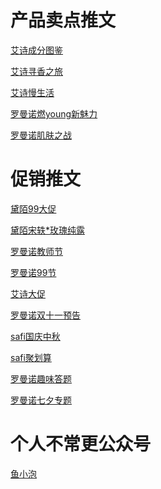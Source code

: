 # 产品卖点推文
[艾诗成分图鉴](https://mp.weixin.qq.com/s?__biz=MzA3Mzk1Mjk5NQ==&mid=2651277310&idx=1&sn=8ecfd70cd7d39adc9563dc4c1e1a5fba&chksm=84f4dc72b38355647160485afddbf1aa1eaa7197127c6f5fc0f4ac0ed0d38dc8d0218263a7de&mpshare=1&scene=1&srcid=12279CxN01njQghTfFZ4wHwm&sharer_sharetime=1609050433016&sharer_shareid=57420bf1b2a8e77744291dca63019ec0&key=edbc4005805c8af7fc27944ab9c40df28704904f07c6d8146e58d1b8ee7301715477dfa66b8b8ad1c6612f5f611326031bd6b5d42e6bb8ac29a7f125b47a8aea22641e5ae747fa5f201937afb7b1aa19e3911c384824d6dfa372fab09ff61b6f5dba63f7764dee94f3c609e846d08ba1632d945bd896118e4201dbb01bfdce62&ascene=1&uin=MjA4MzIzNDg2Mw%3D%3D&devicetype=Windows+10+x64&version=62090529&lang=zh_CN&exportkey=A%2By9Q3vvn23iV8mJ2JeaAbk%3D&pass_ticket=MxagzZCqk5GQdZsB%2BAx4h3gRyblsP1Kb7%2BFmOSEfNQpV0RsI9WiiiXsXgCDTgZCw&wx_header=0)

[艾诗寻香之旅](https://mp.weixin.qq.com/s?__biz=MzA3Mzk1Mjk5NQ==&mid=2651277402&idx=1&sn=dda4e5759bd4e8421280b7e7ef4b3974&chksm=84f4d3d6b3835ac0a48f1de74402599d5b2de450baa0cc25733b8ea49ffd5333555e09c58080&mpshare=1&scene=1&srcid=1227YrlXkOC7bizfihxoHsx0&sharer_sharetime=1609050414897&sharer_shareid=57420bf1b2a8e77744291dca63019ec0&key=77056d225dedf8315313422487a7aedb749b469cd76e1609b27e2ed47ce27eecbf81b9e9718dcc7b3e6df8242068a0556723f74a415f253d0ae48f6a6c04797ecfd8503367573da5adfa57e4da5b68fd00b5e33ab57fa20691dfe0e37310699e576030e8b200b3f6ca44f024b0a93d37966e6010bf0a9aef9b2b58532f566856&ascene=1&uin=MjA4MzIzNDg2Mw%3D%3D&devicetype=Windows+10+x64&version=62090529&lang=zh_CN&exportkey=A%2Faej%2FMY7lE9xKqGFl%2F3O1c%3D&pass_ticket=MxagzZCqk5GQdZsB%2BAx4h3gRyblsP1Kb7%2BFmOSEfNQpV0RsI9WiiiXsXgCDTgZCw&wx_header=0)

[艾诗慢生活](https://mp.weixin.qq.com/s?__biz=MzA3Mzk1Mjk5NQ==&mid=2651277512&idx=1&sn=b37124b52afd1d01e9200e27abd60f68&chksm=84f4d344b3835a5216c4fc5658c17c7e8f7bbae05b488e13ec53cfb4f63e66bce388b12d11a2&mpshare=1&scene=1&srcid=1227NZ59mJCc1i6PTXiSlJLl&sharer_sharetime=1609050460190&sharer_shareid=57420bf1b2a8e77744291dca63019ec0&key=4dac7f99a1c78a0fff8f036352b26eaeba27171d491a5758d27d80d8bc146f611b63398b043be1d6c675cc8b057c7788469f1bf84778c60f494aaea0fb0da6fbb15f8be53571c563694e849c4ff7a9285449b7edd992b3c521ab1b40befd9c76ab19d83f3842976e110fd8f36442b47e4f98f524d28044f32e72503994094351&ascene=1&uin=MjA4MzIzNDg2Mw%3D%3D&devicetype=Windows+10+x64&version=62090529&lang=zh_CN&exportkey=A9KqEeurfuZe6FIDMKWvxlQ%3D&pass_ticket=MxagzZCqk5GQdZsB%2BAx4h3gRyblsP1Kb7%2BFmOSEfNQpV0RsI9WiiiXsXgCDTgZCw&wx_header=0)

[罗曼诺燃young新魅力](https://mp.weixin.qq.com/s?__biz=MzA4Mzk3NDA5NA==&mid=2652932840&idx=1&sn=19c60a54cbdab28e542c5e3d444f930f&chksm=843a6849b34de15f9ac9aff40466aba87ffffa526bad0ae3d2dd300bbfb70ced3076250fcbf7&mpshare=1&scene=1&srcid=1227K37RKPQKuQrwBd0MUD9u&sharer_sharetime=1609050556275&sharer_shareid=57420bf1b2a8e77744291dca63019ec0&key=77056d225dedf831e83b024e88c22c471cc065a995e827774bc0965c275a690284d96a30fcc8945d3729ef6871da7755cec8777d740be46fe25317cfb296e22ce89f9c5fd5040b57a000779569c638abee9bcd74223b9ed04d0f79ca94e283360626bbbce323206cb106ece7e6128718dca14b737f4069b65db48348e42e7974&ascene=1&uin=MjA4MzIzNDg2Mw%3D%3D&devicetype=Windows+10+x64&version=62090529&lang=zh_CN&exportkey=A00%2F2ibY%2BzQhstMNd%2FZs%2BkQ%3D&pass_ticket=MxagzZCqk5GQdZsB%2BAx4h3gRyblsP1Kb7%2BFmOSEfNQpV0RsI9WiiiXsXgCDTgZCw&wx_header=0)

[罗曼诺肌肤之战](https://mp.weixin.qq.com/s?__biz=MzA4Mzk3NDA5NA==&mid=2652932406&idx=1&sn=b762abfc6987ae1aa1428bc4797bdcf6&chksm=843a6b97b34de281bd3c6d96e1d03fef6a90d43a17c75a1c17949737fa31b87fb3c46ca1c86f&mpshare=1&scene=1&srcid=12274hbRKM7ReAHyma9mAFmu&sharer_sharetime=1609053477657&sharer_shareid=57420bf1b2a8e77744291dca63019ec0&key=4dac7f99a1c78a0f598f25bc5c85619f819027d10fb6825d833ee52c1ceed3bff3baf38fa344950dc6994ea71b4d0759162ab71e34a6dfe1d5534f516a277c3922252ba5035a1b2b65d49ae7e05757aece4919fb7d11f8bd031683eca3278a7dee687bdc889371b0fc4262013d614481a4b63019d77b065bc98b9a06f3f95bfd&ascene=1&uin=MjA4MzIzNDg2Mw%3D%3D&devicetype=Windows+10+x64&version=62090529&lang=zh_CN&exportkey=A5hd3rWyqDZGhTTPojPfvRM%3D&pass_ticket=MxagzZCqk5GQdZsB%2BAx4h3gRyblsP1Kb7%2BFmOSEfNQpV0RsI9WiiiXsXgCDTgZCw&wx_header=0)

# 促销推文
[黛陌99大促](https://mp.weixin.qq.com/s?__biz=MzA5MDk1MTk2OQ==&mid=2650340284&idx=1&sn=f4c3c947fffebff87973052187dc1ff9&chksm=880f83f2bf780ae4f1fc72eb7bc4913851fd092c924a45b1669cb564f831dd1034d61549db3c&mpshare=1&scene=1&srcid=1227HY3THdLWhACxT2twIgxD&sharer_sharetime=1609050642137&sharer_shareid=57420bf1b2a8e77744291dca63019ec0&key=edbc4005805c8af7955bf50624d8950ea70a945fa5d0db99f51121c778fdc0b507a4307e349808bb491d200e797f9fbcb635b6d73555e5f2531bd73efeabae6aaf2f33d588f9d8a42de1944dc7eeb9e76eac6753c5c54a7e0fa6cdfd274950d941219a30bdfd3743e1096349b98ec00660b4ed7f26033d79769b756267ab8fcb&ascene=1&uin=MjA4MzIzNDg2Mw%3D%3D&devicetype=Windows+10+x64&version=62090529&lang=zh_CN&exportkey=A2v6WZ9X60SwqI%2FqhJMs8ak%3D&pass_ticket=MxagzZCqk5GQdZsB%2BAx4h3gRyblsP1Kb7%2BFmOSEfNQpV0RsI9WiiiXsXgCDTgZCw&wx_header=0)

[黛陌宋轶*玫瑰纯露](https://mp.weixin.qq.com/s?__biz=MzA5MDk1MTk2OQ==&mid=2650340430&idx=1&sn=4ad1018a0749c9f37547536bae70f039&chksm=880f8400bf780d16e98139730753eb3efb6d8dea7ecf851b18de04fb2bc3549a1d91107bc87f&mpshare=1&scene=1&srcid=1227zB8DqlqBqDouOoSjwF0c&sharer_sharetime=1609050629074&sharer_shareid=57420bf1b2a8e77744291dca63019ec0&key=4dac7f99a1c78a0fdc447fc0977f822f5644307168121d3315f90499acf2cb62aebaa8705baa13c22835c50b0cf10078de8681b96ee179b8ec8d3caf8c1716b3a8b9180f4dc1ca4d6c50d928fa953a5dfa37f74fc8d0b38904cded57e93b31ad6c215edb7f85d216f948754461e38f8cdff4072ef745cd6b20ba78fb212c128b&ascene=1&uin=MjA4MzIzNDg2Mw%3D%3D&devicetype=Windows+10+x64&version=62090529&lang=zh_CN&exportkey=A%2FTp956q7UXICh%2FzbD5tC%2FE%3D&pass_ticket=MxagzZCqk5GQdZsB%2BAx4h3gRyblsP1Kb7%2BFmOSEfNQpV0RsI9WiiiXsXgCDTgZCw&wx_header=0)

[罗曼诺教师节](https://mp.weixin.qq.com/s?__biz=MzA4Mzk3NDA5NA==&mid=2652932658&idx=1&sn=f7531b059886c983a1d401c6e402dca0&chksm=843a6893b34de18548875d2d460c815e63b5941338ef02ee2dffbfbf45917b2d020a77b1740b&mpshare=1&scene=1&srcid=1227w7gDseP6LZjKUkjXJB0E&sharer_sharetime=1609050577026&sharer_shareid=57420bf1b2a8e77744291dca63019ec0&key=77056d225dedf83100e3ec0bae87150097da39e7aa1f345111cd2220acfae136cae75b0a28d2d5121513eaa9a30cb5dbc414309e20774eb40ed7bff28f4c655da82ee704120268676f7a09105e74fbe998bdc403a86077af234f3c0ae970c847865796db7ab438714f0067817102c3b0182dee55cab5e0f0a0b00661759d3f25&ascene=1&uin=MjA4MzIzNDg2Mw%3D%3D&devicetype=Windows+10+x64&version=62090529&lang=zh_CN&exportkey=Ax%2BmrI088rQLQLRmWvjvInQ%3D&pass_ticket=MxagzZCqk5GQdZsB%2BAx4h3gRyblsP1Kb7%2BFmOSEfNQpV0RsI9WiiiXsXgCDTgZCw&wx_header=0)

[罗曼诺99节](https://mp.weixin.qq.com/s?__biz=MzA4Mzk3NDA5NA==&mid=2652932608&idx=1&sn=2b8d8f5151a594d7a36f01b85a396c25&chksm=843a68a1b34de1b765ada7135d87db32fd0517e10e1c0ccb0a1f44d1caecae02e0b0e4a98790&mpshare=1&scene=1&srcid=1227kcg63N33g2B2vHqQY5of&sharer_sharetime=1609050592319&sharer_shareid=57420bf1b2a8e77744291dca63019ec0&key=edbc4005805c8af716bcb6846d1dae2023247b927b51cf76e5531f0deca2fdce9629f61de9f8e683cb28768adfc05a0f59087f4904ba4efb0be71b0c3eac74e3b87d2341b538f80cec08a622488ca8bc0558492bc74e050dcae7d86ab87ad0ed8e72967fb57f4ca31b58029a719f4bace245bf2a254c410aee5f25b7504474ab&ascene=1&uin=MjA4MzIzNDg2Mw%3D%3D&devicetype=Windows+10+x64&version=62090529&lang=zh_CN&exportkey=A1Js3b7bxvbWVykxWelX%2Bto%3D&pass_ticket=MxagzZCqk5GQdZsB%2BAx4h3gRyblsP1Kb7%2BFmOSEfNQpV0RsI9WiiiXsXgCDTgZCw&wx_header=0)

[艾诗大促](https://mp.weixin.qq.com/s?__biz=MzA3Mzk1Mjk5NQ==&mid=2651277616&idx=1&sn=0ec0de9ed4c8f00c8face8fc5c1da475&chksm=84f4d2bcb3835baa3e89a4a2f62d79c89bc5151a913004bcae20809ac4c7a069cca9f3bff926&mpshare=1&scene=1&srcid=1227j3QwdFMJVJZtee1N3IQ4&sharer_sharetime=1609050470125&sharer_shareid=57420bf1b2a8e77744291dca63019ec0&key=13680a00d1a03ddaf64f33652625fdb951c78f140c528801cf370a023e37b6a6a7098ae4fae91fed035d77b6ffc25c71fd3739da01554646fba9a8be3f5eb58c472b85e60d10a611d6df021093e9eee6299b68ecc9fe33b175d096145ff3024738c7fe01495bbfedb2a5df6582ecea3ee4dd999e559c700da5f797da3b9a24c2&ascene=1&uin=MjA4MzIzNDg2Mw%3D%3D&devicetype=Windows+10+x64&version=62090529&lang=zh_CN&exportkey=A8GhzQP9HzHiifk%2BPe9%2BYsw%3D&pass_ticket=MxagzZCqk5GQdZsB%2BAx4h3gRyblsP1Kb7%2BFmOSEfNQpV0RsI9WiiiXsXgCDTgZCw&wx_header=0)

[罗曼诺双十一预告](https://mp.weixin.qq.com/s?__biz=MzA4Mzk3NDA5NA==&mid=2652932911&idx=1&sn=b2646b70ce6e1ec56e7ea10fd32a07b0&chksm=843a698eb34de098a2eefbe6a477c544bd0601b7baf094583c6b8b2be6499028e931c1b228ae&mpshare=1&scene=1&srcid=1227B5JU6mimdzafdjHRwnXB&sharer_sharetime=1609050548078&sharer_shareid=57420bf1b2a8e77744291dca63019ec0&key=137a17d30673c183223a373c45bc7302ac94d4953842562cec6c275ed64af367629a09978bbb1a2be199256cf68541afc9dc098cc905af34d798bdb7f9204ad963260b35059588f461afae26afeb3eff08a969e361b98980ef1616762e5bae34b6ed34585f602da3f0d14bbc4520860be9ecca17b8d233d912d03482ef1c2a52&ascene=1&uin=MjA4MzIzNDg2Mw%3D%3D&devicetype=Windows+10+x64&version=62090529&lang=zh_CN&exportkey=A%2F%2BlsMXDVxKM8DN28ZLN71U%3D&pass_ticket=MxagzZCqk5GQdZsB%2BAx4h3gRyblsP1Kb7%2BFmOSEfNQpV0RsI9WiiiXsXgCDTgZCw&wx_header=0)

[safi国庆中秋](https://mp.weixin.qq.com/s?__biz=MzIxNzc2MzMyMg==&mid=2247484912&idx=1&sn=541419eb3118a879b52d766cd7c63a3d&chksm=97f59965a08210735a808b8da64b5076beba45d8fa404fb3f97748a05808c5f6197b13dc5fc2&mpshare=1&scene=1&srcid=1227iwi6A51RvRxtOlwFxDDy&sharer_sharetime=1609053371953&sharer_shareid=57420bf1b2a8e77744291dca63019ec0&key=4dac7f99a1c78a0f2d6b1edc6d77462579f2b95ad53ea9133973219fce0a5e2f6b362f5111a128ae212d36cb6c484f5aeb79d188bd946551337390c06ea56c92658a24d8d759a693dadb15f35612c2c6d4e1ab9e5fad3f9bebab619bbb4d2ff3caa75ee533cfc027ad02fd4d3ad3b25d8286c6769ab886348ab8443b94acabcc&ascene=1&uin=MjA4MzIzNDg2Mw%3D%3D&devicetype=Windows+10+x64&version=62090529&lang=zh_CN&exportkey=A9AhRNJ9EUdgMcJHl52cCEY%3D&pass_ticket=MxagzZCqk5GQdZsB%2BAx4h3gRyblsP1Kb7%2BFmOSEfNQpV0RsI9WiiiXsXgCDTgZCw&wx_header=0)

[safi聚划算](https://mp.weixin.qq.com/s?__biz=MzIxNzc2MzMyMg==&mid=2247484817&idx=1&sn=e55a0be49ecc963c56d2a7bf6516bd79&chksm=97f59904a08210120b526eb24155417a305122af7aa2888de9eff266498d4a094e1cff7c0e97&mpshare=1&scene=1&srcid=12279z5s8hKorPvsvJwgQbmy&sharer_sharetime=1609053392559&sharer_shareid=57420bf1b2a8e77744291dca63019ec0&key=9772f77e9c216c77144dc830b30b0a7121a1044966f8588b38cd05b1434fd4988d54e08adca844e03def3f0f2706418cccab04e0f767434d560bfd3fc9670d6e56a14bdaed51b7afb81a942a469670b664e5af8fce2d4420df795e7ca62ffae70a4b9cdf7fa5bccb8ad9c37fcb5c374b53c888013eb4cc8e3d622695c907b572&ascene=1&uin=MjA4MzIzNDg2Mw%3D%3D&devicetype=Windows+10+x64&version=62090529&lang=zh_CN&exportkey=A7Pxc0lKqObtLAfMp7%2B8hu8%3D&pass_ticket=MxagzZCqk5GQdZsB%2BAx4h3gRyblsP1Kb7%2BFmOSEfNQpV0RsI9WiiiXsXgCDTgZCw&wx_header=0)

[罗曼诺趣味答题](https://mp.weixin.qq.com/s?__biz=MzA4Mzk3NDA5NA==&mid=2652932680&idx=1&sn=2cd4a9ac67321b1875594b328482e36e&chksm=843a68e9b34de1ff069ac7f55b37042b873112630d60e4e9c1ec4847954e0f77aabebb13bd35&mpshare=1&scene=1&srcid=1227HonZaZWPAUWutqKINOVs&sharer_sharetime=1609053444434&sharer_shareid=57420bf1b2a8e77744291dca63019ec0&key=13680a00d1a03ddae2e2fb7495ddc0eb76fb9bfb180429b05a56da34278f47cce49e1a6835ab88f9de1f7e745bb07d7388824d8c9f8f340b0e833168dd6b0ed77e1d15a646506c9989540a4cf75d94e8b9c4c74df72031f6efc176406045fdd83e295c449619665997a24f2c56fca90b2618a6af496bcf160511c5a9f92e6995&ascene=1&uin=MjA4MzIzNDg2Mw%3D%3D&devicetype=Windows+10+x64&version=62090529&lang=zh_CN&exportkey=A7LQYR9e8426bgFaW%2B%2FXTCk%3D&pass_ticket=MxagzZCqk5GQdZsB%2BAx4h3gRyblsP1Kb7%2BFmOSEfNQpV0RsI9WiiiXsXgCDTgZCw&wx_header=0)

[罗曼诺七夕专题](https://mp.weixin.qq.com/s?__biz=MzA4Mzk3NDA5NA==&mid=2652932465&idx=1&sn=7016ae2fa595c0a02b7451c06df22185&chksm=843a6bd0b34de2c662cef12f72330cdbd4ce63e27e4784cca5d1bfb6cef4286d587af08f136a&mpshare=1&scene=1&srcid=12277ykbzWo0oD691INYOi9y&sharer_sharetime=1609053455700&sharer_shareid=57420bf1b2a8e77744291dca63019ec0&key=9772f77e9c216c77e23c5a72982777469ea83f1e350a5a2276f841c97745c3cb6f6b07a1097947ac8fb87065d286f03fa59143145f639c81c2b6eb6811d6138da8133bf6dccb3815747ddc6d88677ef93eabb9e2db2891ca9aabee7b2c7135e3b8f4bedad4552f97708cac7f9817dd4b9ff0df227dfe36b04999200b5fd00bbb&ascene=1&uin=MjA4MzIzNDg2Mw%3D%3D&devicetype=Windows+10+x64&version=62090529&lang=zh_CN&exportkey=Axt0AXhsIMM1AyDfeTTygeo%3D&pass_ticket=MxagzZCqk5GQdZsB%2BAx4h3gRyblsP1Kb7%2BFmOSEfNQpV0RsI9WiiiXsXgCDTgZCw&wx_header=0)

# 个人不常更公众号
[鱼小泡](http://mp.weixin.qq.com/mp/getmasssendmsg?__biz=MzU2NDcyMTYzNQ==#wechat_webview_type=1&wechat_redirect)
